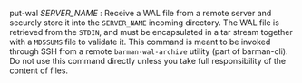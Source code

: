 put-wal *SERVER_NAME*
:   Receive a WAL file from a remote server and securely store it into
    the `SERVER_NAME` incoming directory.
    The WAL file is retrieved from the `STDIN`, and must be encapsulated
    in a tar stream together with a `MD5SUMS` file to validate it.
    This command is meant to be invoked through SSH from a remote
    `barman-wal-archive` utility (part of barman-cli).
    Do not use this command directly unless you take full responsibility
    of the content of files.

